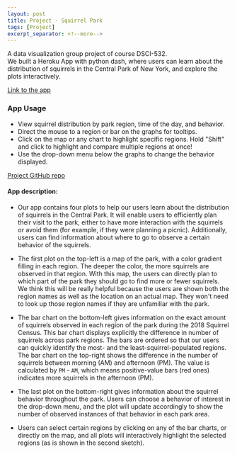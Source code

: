 ```yaml
---
layout: post
title: Project - Squirrel Park
tags: [Project]
excerpt_separator: <!--more-->
---
```


A data visualization group project of course DSCI-532. <br/>
We built a Heroku App with python dash, where users can learn about the distribution of squirrels in the Central Park of New York, and explore the plots interactively.     
<!--more-->
[Link to the app](https://dsci-532-group203-milestone2.herokuapp.com/) <br/>  
### App Usage 
* View squirrel distribution by park region, time of the day, and behavior.    
* Direct the mouse to a region or bar on the graphs for tooltips.   
* Click on the map or any chart to highlight specific regions. Hold "Shift" and click to highlight and compare multiple regions at once!  
* Use the drop-down menu below the graphs to change the behavior displayed.   

[Project GitHub repo](https://github.com/UBC-MDS/DSCI-532_group-203_Lab1-2)  

#### App description:
* Our app contains four plots to help our users learn about the distribution of squirrels in the Central Park. It will enable users to  efficiently plan their visit to the park, either to have more interaction with the squirrels or avoid them (for example, if they were planning a picnic). Additionally, users can find information about where to go to observe a certain behavior of the squirrels.

* The first plot on the top-left is a map of the park, with a color gradient filling in each region. The deeper the color, the more squirrels are observed in that region. With this map, the users can directly plan to which part of the park they should go to find more or fewer squirrels. We think this will be really helpful because the users are shown both the region names as well as the location on an actual map. They won't need to look up those region names if they are unfamiliar with the park. 

* The bar chart on the bottom-left gives information on the exact amount of squirrels observed in each region of the park during the 2018 Squirrel Census. This bar chart displays explicitly the difference in number of squirrels across park regions. The bars are ordered so that our users can quickly identify the most- and the least-squirrel-populated regions. The bar chart on the top-right shows the difference in the number of squirrels between morning (AM) and afternoon (PM). The value is calculated by `PM` - `AM`, which means positive-value bars (red ones) indicates more squirrels in the afternoon (PM).  

* The last plot on the bottom-right gives information about the squirrel behavior throughout the park. Users can choose a behavior of interest in the drop-down menu, and the plot will update accordingly to show the number of observed instances of that behavior in each park area.  

* Users can select certain regions by clicking on any of the bar charts, or directly on the map, and all plots will interactively highlight the selected regions (as is shown in the second sketch). 
